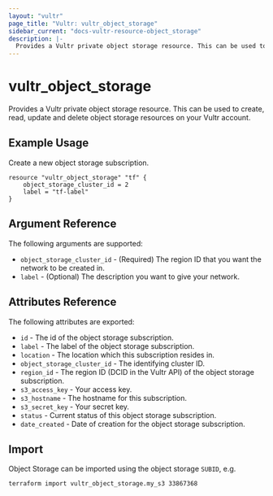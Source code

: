 ```yaml
---
layout: "vultr"
page_title: "Vultr: vultr_object_storage"
sidebar_current: "docs-vultr-resource-object_storage"
description: |-
  Provides a Vultr private object storage resource. This can be used to create, read, update and delete object storage resources on your Vultr account.
---
```


# vultr_object_storage

Provides a Vultr private object storage resource. This can be used to create, read, update and delete object storage resources on your Vultr account.

## Example Usage

Create a new object storage subscription.

```hcl
resource "vultr_object_storage" "tf" {
    object_storage_cluster_id = 2
    label = "tf-label"
}
```

## Argument Reference

The following arguments are supported:

* `object_storage_cluster_id` - (Required) The region ID that you want the network to be created in.
* `label` - (Optional) The description you want to give your network.

## Attributes Reference

The following attributes are exported:

* `id` - The id of the object storage subscription.
* `label` - The label of the object storage subscription.
* `location` - The location which this subscription resides in.
* `object_storage_cluster_id` - The identifying cluster ID.
* `region_id` - The region ID (DCID in the Vultr API) of the object storage subscription.
* `s3_access_key` - Your access key.
* `s3_hostname` - The hostname for this subscription.
* `s3_secret_key` - Your secret key.
* `status` - Current status of this object storage subscription.
* `date_created` - Date of creation for the object storage subscription.

## Import

Object Storage can be imported using the object storage `SUBID`, e.g.

```
terraform import vultr_object_storage.my_s3 33867368
```